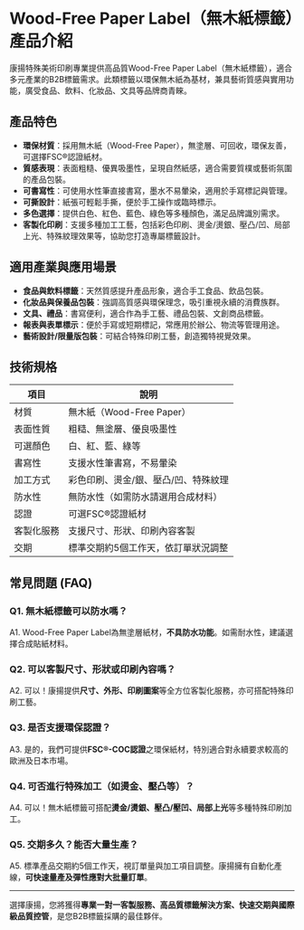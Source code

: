 # Wood-Free Paper Label（無木紙標籤）產品介紹

康揚特殊美術印刷專業提供高品質Wood-Free Paper Label（無木紙標籤），適合多元產業的B2B標籤需求。此類標籤以環保無木紙為基材，兼具藝術質感與實用功能，廣受食品、飲料、化妝品、文具等品牌商青睞。

## 產品特色

- **環保材質**：採用無木紙（Wood-Free Paper），無塗層、可回收，環保友善，可選擇FSC®認證紙材。
- **質感表現**：表面粗糙、優異吸墨性，呈現自然紙感，適合需要質樸或藝術氛圍的產品包裝。
- **可書寫性**：可使用水性筆直接書寫，墨水不易暈染，適用於手寫標記與管理。
- **可撕設計**：紙張可輕鬆手撕，便於手工操作或臨時標示。
- **多色選擇**：提供白色、紅色、藍色、綠色等多種顏色，滿足品牌識別需求。
- **客製化印刷**：支援多種加工工藝，包括彩色印刷、燙金/燙銀、壓凸/凹、局部上光、特殊紋理效果等，協助您打造專屬標籤設計。

## 適用產業與應用場景

- **食品與飲料標籤**：天然質感提升產品形象，適合手工食品、飲品包裝。
- **化妝品與保養品包裝**：強調高質感與環保理念，吸引重視永續的消費族群。
- **文具、禮品**：書寫便利，適合作為手工藝、禮品包裝、文創商品標籤。
- **報表與表單標示**：便於手寫或短期標記，常應用於辦公、物流等管理用途。
- **藝術設計/限量版包裝**：可結合特殊印刷工藝，創造獨特視覺效果。

## 技術規格

| 項目             | 說明                               |
|------------------|------------------------------------|
| 材質             | 無木紙（Wood-Free Paper）           |
| 表面性質         | 粗糙、無塗層、優良吸墨性             |
| 可選顏色         | 白、紅、藍、綠等                    |
| 書寫性           | 支援水性筆書寫，不易暈染             |
| 加工方式         | 彩色印刷、燙金/銀、壓凸/凹、特殊紋理   |
| 防水性           | 無防水性（如需防水請選用合成材料）     |
| 認證             | 可選FSC®認證紙材                    |
| 客製化服務       | 支援尺寸、形狀、印刷內容客製          |
| 交期             | 標準交期約5個工作天，依訂單狀況調整    |

## 常見問題 (FAQ)

### Q1. 無木紙標籤可以防水嗎？
A1. Wood-Free Paper Label為無塗層紙材，**不具防水功能**。如需耐水性，建議選擇合成貼紙材料。

### Q2. 可以客製尺寸、形狀或印刷內容嗎？
A2. 可以！康揚提供**尺寸、外形、印刷圖案**等全方位客製化服務，亦可搭配特殊印刷工藝。

### Q3. 是否支援環保認證？
A3. 是的，我們可提供**FSC®-COC認證**之環保紙材，特別適合對永續要求較高的歐洲及日本市場。

### Q4. 可否進行特殊加工（如燙金、壓凸等）？
A4. 可以！無木紙標籤可搭配**燙金/燙銀、壓凸/壓凹、局部上光**等多種特殊印刷加工。

### Q5. 交期多久？能否大量生產？
A5. 標準產品交期約5個工作天，視訂單量與加工項目調整。康揚擁有自動化產線，**可快速量產及彈性應對大批量訂單**。

---

選擇康揚，您將獲得**專業一對一客製服務、高品質標籤解決方案、快速交期與國際級品質控管**，是您B2B標籤採購的最佳夥伴。
